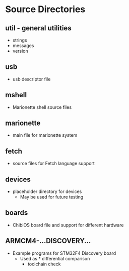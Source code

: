 # Source Directories

## util  - general utilities

* strings
* messages
* version

## usb

* usb descriptor file

## mshell

* Marionette shell source files

## marionette

* main file for marionette system

## fetch

* source files for Fetch language support

## devices

* placeholder directory for devices
	* May be used for future testing

## boards

* ChibiOS board file and support for different hardware

## ARMCM4-...DISCOVERY...

* Example programs for STM32F4 Discovery board 
	* Used as
            * differential comparison
	    * toolchain check 





